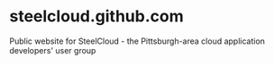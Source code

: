steelcloud.github.com
=====================

Public website for SteelCloud - the Pittsburgh-area cloud application developers' user group